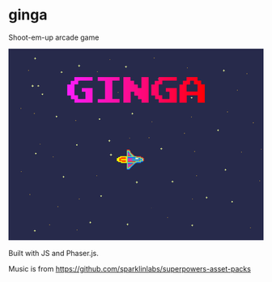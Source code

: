 # ginga
Shoot-em-up arcade game

![Ginga](/assets/backgrounds/title.png)

Built with JS and Phaser.js.

Music is from https://github.com/sparklinlabs/superpowers-asset-packs
